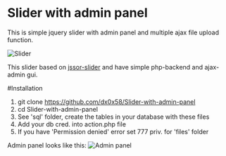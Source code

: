 Slider with admin panel
=======================

This is simple jquery slider with admin panel and multiple ajax file upload function.

![Slider](http://i.imgur.com/DPgfzQd.png)

This slider based on [jssor-slider](https://github.com/jssor/jquery-slider) and have simple php-backend and ajax-admin gui.

#Installation
1. git clone https://github.com/dx0x58/Slider-with-admin-panel
2. cd Slider-with-admin-panel
3. See 'sql' folder, create the tables in your database with these files
4. Add your db cred. into action.php file 
5. If you have 'Permission denied' error set 777 priv. for 'files' folder

Admin panel looks like this:
![Admin panel](http://i.imgur.com/scea1OZ.png)
